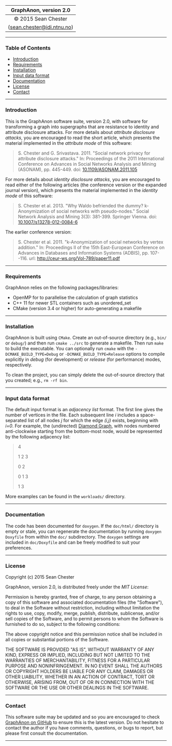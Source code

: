 
|     GraphAnon, version 2.0       |
|:--------------------------------:|
|       © 2015 Sean Chester        |
|   (sean.chester@idi.ntnu.no)     |

------------------------------------


### Table of Contents 

  * [Introduction](#introduction)
  * [Requirements](#requirements)
  * [Installation](#installation)
  * [Input data format](#data-format)
  * [Documentation](#documentation)
  * [License](#license)
  * [Contact](#contact)
  

------------------------------------
### Introduction
<a name="introduction" ></a>

This is the GraphAnon software suite, version 2.0, with software for 
transforming a graph into supergraphs that are 
resistance to identity and attribute disclosure attacks. 
For more details about _attribute disclosure attacks_, you are
encouraged to read the short article, which presents the material 
implemented in the _attribute mode_ of this software:

> S. Chester and G. Srivastava. 2011. "Social network privacy for
>   attribute disclosure attacks." In: Proceedings of the 2011
>   International Conference on Advances in Social Networks Analysis
>   and Mining (ASONAM), pp. 445-449. 
>		doi: [10.1109/ASONAM.2011.105](https://dx.doi.org/10.1109/ASONAM.2011.105)

For more details about _identity disclosure attacks_, you are 
encouraged to read either of the following articles (the 
conference version or the expanded journal version), which presents 
the material implemented in the _identity mode_ of this software:

> S. Chester et al. 2013. "Why Waldo befriended the dummy? 
>   k-Anonymization of social networks with pseudo-nodes." 
>   Social Network Analysis and Mining 3(3): 381-399. Springer Vienna. 
>   doi: [10.1007/s13278-012-0084-6](https://dx.doi.org/10.1007/s13278-012-0084-6)

The earlier conference version:

> S. Chester et al. 2011. "k-Anonymization of social networks 
>   by vertex addition." In: Proceedings II of the 15th 
>   East-European Conference on Advances in Databases and 
>		Information Systems (ADBIS), pp. 107--116.
>   url: http://ceur-ws.org/Vol-789/paper11.pdf


------------------------------------
### Requirements
<a name="requirements" ></a>

GraphAnon relies on the following packages/libraries:

 * OpenMP for to parallelise the calculation of graph statistics
 * C++ 11 for newer STL containers such as unordered_set
 * CMake (version 3.4 or higher) for auto-generating a makefile


------------------------------------
### Installation
<a name="installation" ></a>

GraphAnon is built using `CMake`. Create an out-of-source directory 
(e.g., `bin/` or `debug/`) and then run `cmake ../src` to generate a makefile. 
Then run `make` to build the executable. You can optionally run `cmake` 
with the `-DCMAKE_BUILD_TYPE=Debug` or `-DCMAKE_BUILD_TYPE=Release` options to 
compile explicitly in _debug_ (for development) or _release_ (for performance) 
modes, respectively.

To clean the project, you can simply delete the out-of-source directory that 
you created; e.g., `rm -rf bin`.


------------------------------------
### Input data format
<a name="data-format" ></a>

The default input format is an _adjacency list_ format. 
The first line gives the number of vertices in the file.
Each subsequent line _i_ includes a space-separated list of all nodes _j_ for which the edge _(i,j)_ exists, 
beginning with _i=0_.
For example, the (undirected) [Diamond Graph](https://en.wikipedia.org/wiki/Diamond_graph), with nodes numbered 
anti-clockwise starting from the bottom-most node, would be represented by the following adjacency list:

> 4
> 
> 1 2 3
>
> 0 2
>
> 0 1 3
>
> 1 3

More examples can be found in the `workloads/` directory.



------------------------------------
### Documentation
<a name="documentation" ></a>

The code has been documented for `doxygen`. If the `doc/html/` 
directory is empty or stale, you can regenerate the documentation 
by running `doxygen Doxyfile` from within the `doc/` subdirectory.
The `doxygen` settings are included in `doc/Doxyfile` and can be 
freely modified to suit your preferences.


------------------------------------
### License
<a name="license" ></a>

Copyright (c) 2015 Sean Chester

GraphAnon, version 2.0, is distributed freely under the *MIT License*:

Permission is hereby granted, free of charge, to any person obtaining a copy
of this software and associated documentation files (the "Software"), to deal
in the Software without restriction, including without limitation the rights
to use, copy, modify, merge, publish, distribute, sublicense, and/or sell
copies of the Software, and to permit persons to whom the Software is
furnished to do so, subject to the following conditions:

The above copyright notice and this permission notice shall be included in all
copies or substantial portions of the Software.

THE SOFTWARE IS PROVIDED "AS IS", WITHOUT WARRANTY OF ANY KIND, EXPRESS OR
IMPLIED, INCLUDING BUT NOT LIMITED TO THE WARRANTIES OF MERCHANTABILITY,
FITNESS FOR A PARTICULAR PURPOSE AND NONINFRINGEMENT. IN NO EVENT SHALL THE
AUTHORS OR COPYRIGHT HOLDERS BE LIABLE FOR ANY CLAIM, DAMAGES OR OTHER
LIABILITY, WHETHER IN AN ACTION OF CONTRACT, TORT OR OTHERWISE, ARISING FROM,
OUT OF OR IN CONNECTION WITH THE SOFTWARE OR THE USE OR OTHER DEALINGS IN THE
SOFTWARE.


------------------------------------
### Contact
<a name="contact"></a>

This software suite may be updated and so you are encouraged to check  
[GraphAnon on GitHub](https://github.com/sean-chester/graphAnon) to ensure 
this is the latest version. Do not hesitate to contact the author 
if you have comments, questions, or bugs to report, but please first 
consult the documentation.

------------------------------------
